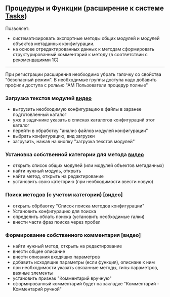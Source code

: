 ## Процедуры и Функции (расширение к системе [Tasks](https://github.com/BlizD/Tasks))
Позволяет:

* систематизировать экспортные методы общих модулей и модулей объектов метаданных конфигурации.
* на основе отредактированных данных к методам сформировать структурированный комментарий к методу (в соответствии с рекомендациями 1С)
----
При регистрации расширения необходимо убрать галочку со свойства "безопасный режим". В необходимые группы доступа надо добавить профили доступа с рольъю "АМ Пользователи процедур полные"

### Загрузка текстов модулей [видео](https://github.com/DenVortEP/MethodSearch/issues/1#issue-2181849276)
* выгрузить необходимую конфигурацию в файлы в заранее подготовленный каталог
* уже в задачнике указать в списках каталогов конфигураций этот каталог
* перейти в обработку "анализ файлов модулей конфигурации"
* выбрать конфигурацию, вид загрузки
* загрузить, нажав на кнопку "загрузка текстов модулей"

### Установка собственной категории для метода [видео](https://github.com/DenVortEP/MethodSearch/issues/2#issue-2182073874)
* открыть список общих модулей (или модулей объектов метаданных)
* найти нужный модуль, открыть
* найти метод, открыть на редактирование
* установить свою категорию (при необходимости ввести новую)

### Поиск методов (с учетом категории) [видео]
* открыть обрбаотку "Список поиска методов конфигурации"
* Установить конфигурацию для поиска
* определить облать поиска (установить необходимые галки)
* внести части фраз поиска через пробел

### Формирование собственного комментария [видео]
* найти нужный метод, открыть на редактирование
* внести  общее описание
* внести  описания входящих параметров
* добавить исходящие параметры (если функция), описнаие к ним
* при необходимости указать связанные методы, типы параметров, важные элементы
* установить признак "Комментарий вручную"
* сформированный комментарий будет на закладке "Комментарий - Комментарий ручной"
  
 
